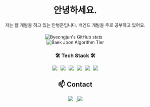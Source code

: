 <div align='center' style="margin-bottom: 20px;">
  <h1>안녕하세요.</h1>
  <p>저는 웹 개발을 하고 있는 안병준입니다. 백엔드 개발을 주로 공부하고 있어요.</p>
</div>

<div align='center' style="margin-bottom: 20px;">
  <div>
    <img src="https://github-readme-stats.vercel.app/api?username=dksqodwns" alt="Byeongjun's GitHub stats" style="margin-right: 10px;"/>
  </div>
  <div>
    <img src="http://mazassumnida.wtf/api/v2/generate_badge?boj=abj13" alt="Baek Joon Algorithm Tier"/>
  </div>
</div>

<div align="center" style="margin-bottom: 20px;">
  <h3>🛠 Tech Stack 🛠</h3>
  <div style="display: flex; justify-content: center; gap: 10px;">
    <img src="https://img.shields.io/badge/Python-3766AB?style=flat-square&logo=Python&logoColor=white"/>
    <img src="https://img.shields.io/badge/Node.js-339933?style=flat-square&logo=Node.js&logoColor=white"/>
    <img src="https://img.shields.io/badge/Nest.js-E0234E?style=flat-square&logo=NestJs&logoColor=white"/>
    <img src="https://img.shields.io/badge/React-61DAFB?style=flat-square&logo=React&logoColor=white"/>
    <img src="https://img.shields.io/badge/SpringBoot-6DB33F?style=flat-square&logo=SpringBoot&logoColor=white"/>
    <img src="https://img.shields.io/badge/Ubuntu-E95420?style=flat-square&logo=Ubuntu&logoColor=white"/>
  </div>
</div>

<div align="center" style="margin-bottom: 20px;">
  <h2>📫 Contact</h2>
  <a href="https://blog.naver.com/abj13" target="_blank">
    <img src="https://img.shields.io/badge/Blog-03C75A?style=flat-square&logo=Naver&logoColor=white" style="margin-right: 10px;"/>
  </a>
  <a href="https://www.instagram.com/dksqodwns" target="_blank">
    <img src="https://img.shields.io/badge/Instagram-E4405F?style=flat-square&logo=Instagram&logoColor=white"/>
  </a>
</div>
